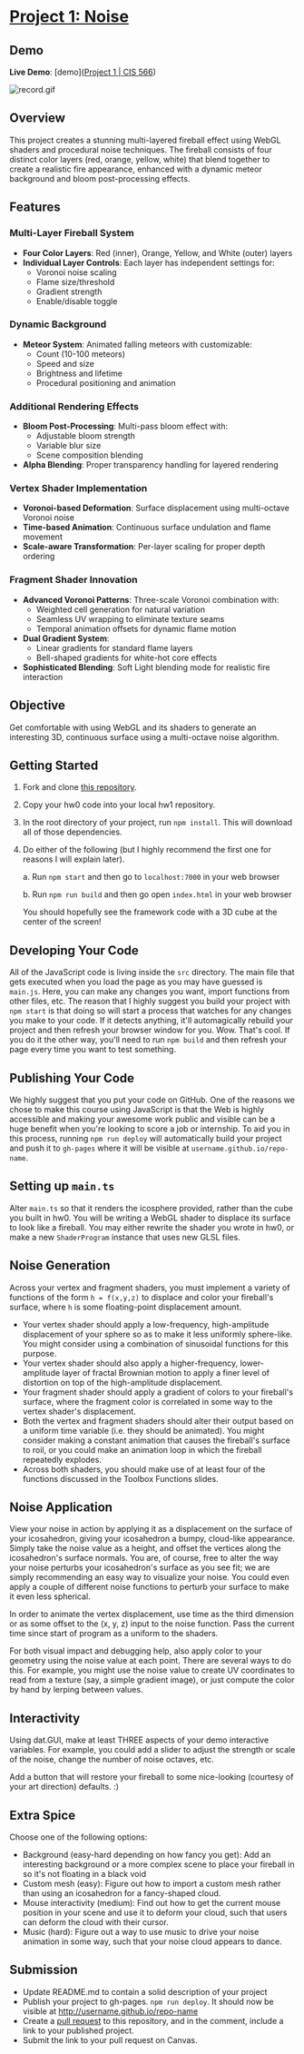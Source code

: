 # [Project 1: Noise](https://github.com/CIS-566-Fall-2022/hw01-fireball-base)



## Demo

**Live Demo**: [demo]([Project 1 | CIS 566](https://rmurdock41.github.io/hw01-fireball/))



![record.gif](img/record.gif)

## Overview

This project creates a stunning multi-layered fireball effect using WebGL shaders and procedural noise techniques. The fireball consists of four distinct color layers (red, orange, yellow, white) that blend together to create a realistic fire appearance, enhanced with a dynamic meteor background and bloom post-processing effects.

## Features

### Multi-Layer Fireball System

- **Four Color Layers**: Red (inner), Orange, Yellow, and White (outer) layers
- **Individual Layer Controls**: Each layer has independent settings for:
  - Voronoi noise scaling
  - Flame size/threshold
  - Gradient strength
  - Enable/disable toggle

### Dynamic Background

- **Meteor System**: Animated falling meteors with customizable:
  - Count (10-100 meteors)
  - Speed and size
  - Brightness and lifetime
  - Procedural positioning and animation

### Additional Rendering Effects

- **Bloom Post-Processing**: Multi-pass bloom effect with:
  - Adjustable bloom strength
  - Variable blur size
  - Scene composition blending
- **Alpha Blending**: Proper transparency handling for layered rendering

### Vertex Shader Implementation

- **Voronoi-based Deformation**: Surface displacement using multi-octave Voronoi noise
- **Time-based Animation**: Continuous surface undulation and flame movement
- **Scale-aware Transformation**: Per-layer scaling for proper depth ordering

### Fragment Shader Innovation

- **Advanced Voronoi Patterns**: Three-scale Voronoi combination with:
  - Weighted cell generation for natural variation
  - Seamless UV wrapping to eliminate texture seams
  - Temporal animation offsets for dynamic flame motion
- **Dual Gradient System**:
  - Linear gradients for standard flame layers
  - Bell-shaped gradients for white-hot core effects
- **Sophisticated Blending**: Soft Light blending mode for realistic fire interaction



## Objective

Get comfortable with using WebGL and its shaders to generate an interesting 3D, continuous surface using a multi-octave noise algorithm. 

## Getting Started

1. Fork and clone [this repository](https://github.com/CIS700-Procedural-Graphics/Project1-Noise).

2. Copy your hw0 code into your local hw1 repository.

3. In the root directory of your project, run `npm install`. This will download all of those dependencies.

4. Do either of the following (but I highly recommend the first one for reasons I will explain later).
   
    a. Run `npm start` and then go to `localhost:7000` in your web browser
   
    b. Run `npm run build` and then go open `index.html` in your web browser
   
    You should hopefully see the framework code with a 3D cube at the center of the screen!

## Developing Your Code

All of the JavaScript code is living inside the `src` directory. The main file that gets executed when you load the page as you may have guessed is `main.js`. Here, you can make any changes you want, import functions from other files, etc. The reason that I highly suggest you build your project with `npm start` is that doing so will start a process that watches for any changes you make to your code. If it detects anything, it'll automagically rebuild your project and then refresh your browser window for you. Wow. That's cool. If you do it the other way, you'll need to run `npm build` and then refresh your page every time you want to test something.

## Publishing Your Code

We highly suggest that you put your code on GitHub. One of the reasons we chose to make this course using JavaScript is that the Web is highly accessible and making your awesome work public and visible can be a huge benefit when you're looking to score a job or internship. To aid you in this process, running `npm run deploy` will automatically build your project and push it to `gh-pages` where it will be visible at `username.github.io/repo-name`.

## Setting up `main.ts`

Alter `main.ts` so that it renders the icosphere provided, rather than the cube you built in hw0. You will be writing a WebGL shader to displace its surface to look like a fireball. You may either rewrite the shader you wrote in hw0, or make a new `ShaderProgram` instance that uses new GLSL files.

## Noise Generation

Across your vertex and fragment shaders, you must implement a variety of functions of the form `h = f(x,y,z)` to displace and color your fireball's surface, where `h` is some floating-point displacement amount.

- Your vertex shader should apply a low-frequency, high-amplitude displacement of your sphere so as to make it less uniformly sphere-like. You might consider using a combination of sinusoidal functions for this purpose.
- Your vertex shader should also apply a higher-frequency, lower-amplitude layer of fractal Brownian motion to apply a finer level of distortion on top of the high-amplitude displacement.
- Your fragment shader should apply a gradient of colors to your fireball's surface, where the fragment color is correlated in some way to the vertex shader's displacement.
- Both the vertex and fragment shaders should alter their output based on a uniform time variable (i.e. they should be animated). You might consider making a constant animation that causes the fireball's surface to roil, or you could make an animation loop in which the fireball repeatedly explodes.
- Across both shaders, you should make use of at least four of the functions discussed in the Toolbox Functions slides.

## Noise Application

View your noise in action by applying it as a displacement on the surface of your icosahedron, giving your icosahedron a bumpy, cloud-like appearance. Simply take the noise value as a height, and offset the vertices along the icosahedron's surface normals. You are, of course, free to alter the way your noise perturbs your icosahedron's surface as you see fit; we are simply recommending an easy way to visualize your noise. You could even apply a couple of different noise functions to perturb your surface to make it even less spherical.

In order to animate the vertex displacement, use time as the third dimension or as some offset to the (x, y, z) input to the noise function. Pass the current time since start of program as a uniform to the shaders.

For both visual impact and debugging help, also apply color to your geometry using the noise value at each point. There are several ways to do this. For example, you might use the noise value to create UV coordinates to read from a texture (say, a simple gradient image), or just compute the color by hand by lerping between values.

## Interactivity

Using dat.GUI, make at least THREE aspects of your demo interactive variables. For example, you could add a slider to adjust the strength or scale of the noise, change the number of noise octaves, etc. 

Add a button that will restore your fireball to some nice-looking (courtesy of your art direction) defaults. :)

## Extra Spice

Choose one of the following options: 

- Background (easy-hard depending on how fancy you get): Add an interesting background or a more complex scene to place your fireball in so it's not floating in a black void
- Custom mesh (easy): Figure out how to import a custom mesh rather than using an icosahedron for a fancy-shaped cloud.
- Mouse interactivity (medium): Find out how to get the current mouse position in your scene and use it to deform your cloud, such that users can deform the cloud with their cursor.
- Music (hard): Figure out a way to use music to drive your noise animation in some way, such that your noise cloud appears to dance.

## Submission

- Update README.md to contain a solid description of your project
- Publish your project to gh-pages. `npm run deploy`. It should now be visible at http://username.github.io/repo-name
- Create a [pull request](https://help.github.com/articles/creating-a-pull-request/) to this repository, and in the comment, include a link to your published project.
- Submit the link to your pull request on Canvas.
